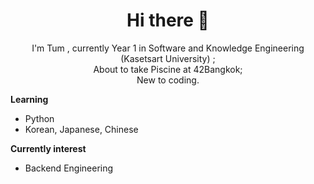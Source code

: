 <h1 align="center">Hi there 👋</h1>


<!--
**TopsonArcana/TopsonArcana** is a ✨ _special_ ✨ repository because its `README.md` (this file) appears on your GitHub profile.

Here are some ideas to get you started:

- 🔭 I’m currently working on ...
- 🌱 I’m currently learning ...
- 👯 I’m looking to collaborate on ...
- 🤔 I’m looking for help with ...
- 💬 Ask me about ...
- 📫 How to reach me: ...
- 😄 Pronouns: ...
- ⚡ Fun fact: ...
-->
<p align="center">
 I'm Tum , currently Year 1 in Software and Knowledge Engineering (Kasetsart University) ;<br>
 About to take Piscine at 42Bangkok;<br>
 New to coding.           
 </p>  

   
<p><strong>Learning</strong></p>
<ul>
<li>Python</li>
<li>Korean, Japanese, Chinese</li>
</ul>  
  
    
**Currently interest**     
  - Backend Engineering             
      


